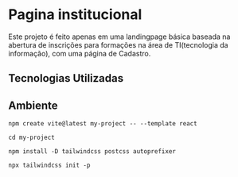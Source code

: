# Pagina institucional

Este projeto é feito apenas em uma landingpage básica baseada na abertura de inscrições para formações na área de TI(tecnologia da informação), com uma página de Cadastro.

## Tecnologias Utilizadas



## Ambiente 

``` npm create vite@latest my-project -- --template react ```

``` cd my-project ```

``` npm install -D tailwindcss postcss autoprefixer ```

``` npx tailwindcss init -p ```
